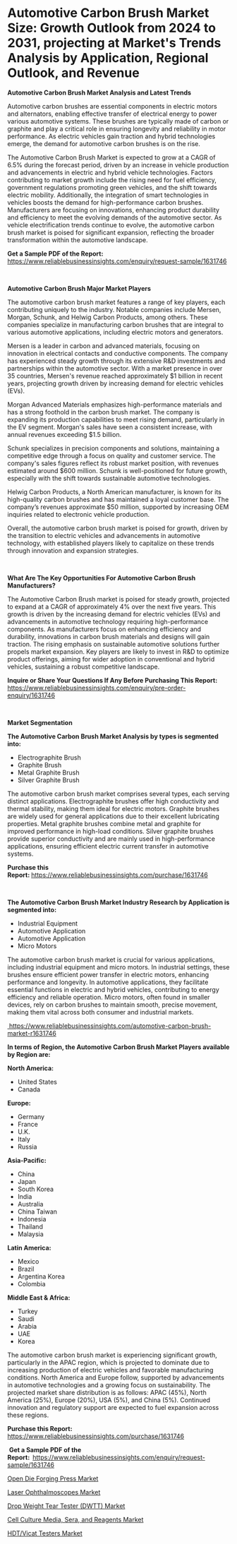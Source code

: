 <p><h1>Automotive Carbon Brush Market Size: Growth Outlook from 2024 to 2031, projecting at Market's Trends Analysis by Application, Regional Outlook, and Revenue</h1></p><p><strong>Automotive Carbon Brush Market Analysis and Latest Trends</strong></p>
<p><p>Automotive carbon brushes are essential components in electric motors and alternators, enabling effective transfer of electrical energy to power various automotive systems. These brushes are typically made of carbon or graphite and play a critical role in ensuring longevity and reliability in motor performance. As electric vehicles gain traction and hybrid technologies emerge, the demand for automotive carbon brushes is on the rise.</p><p>The Automotive Carbon Brush Market is expected to grow at a CAGR of 6.5% during the forecast period, driven by an increase in vehicle production and advancements in electric and hybrid vehicle technologies. Factors contributing to market growth include the rising need for fuel efficiency, government regulations promoting green vehicles, and the shift towards electric mobility. Additionally, the integration of smart technologies in vehicles boosts the demand for high-performance carbon brushes. Manufacturers are focusing on innovations, enhancing product durability and efficiency to meet the evolving demands of the automotive sector. As vehicle electrification trends continue to evolve, the automotive carbon brush market is poised for significant expansion, reflecting the broader transformation within the automotive landscape.</p></p>
<p><strong>Get a Sample PDF of the Report:&nbsp;</strong> <a href="https://www.reliablebusinessinsights.com/enquiry/request-sample/1631746?utm_campaign=75&utm_medium=2&utm_source=Github&utm_content=ia&utm_term=27102024&utm_id=automotive-carbon-brush">https://www.reliablebusinessinsights.com/enquiry/request-sample/1631746</a></p>
<p>&nbsp;</p>
<p><strong>Automotive Carbon Brush Major Market Players</strong></p>
<p><p>The automotive carbon brush market features a range of key players, each contributing uniquely to the industry. Notable companies include Mersen, Morgan, Schunk, and Helwig Carbon Products, among others. These companies specialize in manufacturing carbon brushes that are integral to various automotive applications, including electric motors and generators.</p><p>Mersen is a leader in carbon and advanced materials, focusing on innovation in electrical contacts and conductive components. The company has experienced steady growth through its extensive R&D investments and partnerships within the automotive sector. With a market presence in over 35 countries, Mersen's revenue reached approximately $1 billion in recent years, projecting growth driven by increasing demand for electric vehicles (EVs).</p><p>Morgan Advanced Materials emphasizes high-performance materials and has a strong foothold in the carbon brush market. The company is expanding its production capabilities to meet rising demand, particularly in the EV segment. Morgan's sales have seen a consistent increase, with annual revenues exceeding $1.5 billion.</p><p>Schunk specializes in precision components and solutions, maintaining a competitive edge through a focus on quality and customer service. The company's sales figures reflect its robust market position, with revenues estimated around $600 million. Schunk is well-positioned for future growth, especially with the shift towards sustainable automotive technologies.</p><p>Helwig Carbon Products, a North American manufacturer, is known for its high-quality carbon brushes and has maintained a loyal customer base. The company’s revenues approximate $50 million, supported by increasing OEM inquiries related to electronic vehicle production.</p><p>Overall, the automotive carbon brush market is poised for growth, driven by the transition to electric vehicles and advancements in automotive technology, with established players likely to capitalize on these trends through innovation and expansion strategies.</p></p>
<p>&nbsp;</p>
<p><strong>What Are The Key Opportunities For Automotive Carbon Brush Manufacturers?</strong></p>
<p><p>The Automotive Carbon Brush market is poised for steady growth, projected to expand at a CAGR of approximately 4% over the next five years. This growth is driven by the increasing demand for electric vehicles (EVs) and advancements in automotive technology requiring high-performance components. As manufacturers focus on enhancing efficiency and durability, innovations in carbon brush materials and designs will gain traction. The rising emphasis on sustainable automotive solutions further propels market expansion. Key players are likely to invest in R&D to optimize product offerings, aiming for wider adoption in conventional and hybrid vehicles, sustaining a robust competitive landscape.</p></p>
<p><strong>Inquire or Share Your Questions If Any Before Purchasing This Report:</strong> <a href="https://www.reliablebusinessinsights.com/enquiry/pre-order-enquiry/1631746?utm_campaign=75&utm_medium=2&utm_source=Github&utm_content=ia&utm_term=27102024&utm_id=automotive-carbon-brush">https://www.reliablebusinessinsights.com/enquiry/pre-order-enquiry/1631746</a></p>
<p>&nbsp;</p>
<p><strong>Market Segmentation</strong></p>
<p><strong>The Automotive Carbon Brush Market Analysis by types is segmented into:</strong></p>
<p><ul><li>Electrographite Brush</li><li>Graphite Brush</li><li>Metal Graphite Brush</li><li>Silver Graphite Brush</li></ul></p>
<p><p>The automotive carbon brush market comprises several types, each serving distinct applications. Electrographite brushes offer high conductivity and thermal stability, making them ideal for electric motors. Graphite brushes are widely used for general applications due to their excellent lubricating properties. Metal graphite brushes combine metal and graphite for improved performance in high-load conditions. Silver graphite brushes provide superior conductivity and are mainly used in high-performance applications, ensuring efficient electric current transfer in automotive systems.</p></p>
<p><strong>Purchase this Report:&nbsp;</strong><a href="https://www.reliablebusinessinsights.com/purchase/1631746?utm_campaign=75&utm_medium=2&utm_source=Github&utm_content=ia&utm_term=27102024&utm_id=automotive-carbon-brush">https://www.reliablebusinessinsights.com/purchase/1631746</a></p>
<p>&nbsp;</p>
<p><strong>The Automotive Carbon Brush Market Industry Research by Application is segmented into:</strong></p>
<p><ul><li>Industrial Equipment</li><li>Automotive Application</li><li>Automotive Application</li><li>Micro Motors</li></ul></p>
<p><p>The automotive carbon brush market is crucial for various applications, including industrial equipment and micro motors. In industrial settings, these brushes ensure efficient power transfer in electric motors, enhancing performance and longevity. In automotive applications, they facilitate essential functions in electric and hybrid vehicles, contributing to energy efficiency and reliable operation. Micro motors, often found in smaller devices, rely on carbon brushes to maintain smooth, precise movement, making them vital across both consumer and industrial markets.</p></p>
<p><a href="https://www.reliablebusinessinsights.com/automotive-carbon-brush-market-r1631746?utm_campaign=75&utm_medium=2&utm_source=Github&utm_content=ia&utm_term=27102024&utm_id=automotive-carbon-brush">&nbsp;https://www.reliablebusinessinsights.com/automotive-carbon-brush-market-r1631746</a></p>
<p><strong>In terms of Region, the Automotive Carbon Brush Market Players available by Region are:</strong></p>
<p>
    <p> <strong> North America: </strong>
        <ul>
            <li>United States</li>
            <li>Canada</li>
        </ul>
        </p> 
    <p> <strong> Europe: </strong>
        <ul>
            <li>Germany</li>
            <li>France</li>
            <li>U.K.</li>
            <li>Italy</li>
            <li>Russia</li>
        </ul>
        </p> 
    <p> <strong> Asia-Pacific: </strong>
        <ul>
            <li>China</li>
            <li>Japan</li>
            <li>South Korea</li>
            <li>India</li>
            <li>Australia</li>
            <li>China Taiwan</li>
            <li>Indonesia</li>
            <li>Thailand</li>
            <li>Malaysia</li>
        </ul>
        </p> 
    <p> <strong> Latin America: </strong>
        <ul>
            <li>Mexico</li>
            <li>Brazil</li>
            <li>Argentina Korea</li>
            <li>Colombia</li>
        </ul>
        </p> 
    <p> <strong> Middle East & Africa: </strong>
        <ul>
            <li>Turkey</li>
            <li>Saudi</li>
            <li>Arabia</li>
            <li>UAE</li>
            <li>Korea</li>
        </ul>
    </p>
    </p>
<p><p>The automotive carbon brush market is experiencing significant growth, particularly in the APAC region, which is projected to dominate due to increasing production of electric vehicles and favorable manufacturing conditions. North America and Europe follow, supported by advancements in automotive technologies and a growing focus on sustainability. The projected market share distribution is as follows: APAC (45%), North America (25%), Europe (20%), USA (5%), and China (5%). Continued innovation and regulatory support are expected to fuel expansion across these regions.</p></p>
<p><strong>Purchase this Report: </strong><a href="https://www.reliablebusinessinsights.com/purchase/1631746?utm_campaign=75&utm_medium=2&utm_source=Github&utm_content=ia&utm_term=27102024&utm_id=automotive-carbon-brush">https://www.reliablebusinessinsights.com/purchase/1631746</a></p>
<p>&nbsp;<strong>Get a Sample PDF of the Report:&nbsp;&nbsp;</strong><a href="https://www.reliablebusinessinsights.com/enquiry/request-sample/1631746?utm_campaign=75&utm_medium=2&utm_source=Github&utm_content=ia&utm_term=27102024&utm_id=automotive-carbon-brush">https://www.reliablebusinessinsights.com/enquiry/request-sample/1631746</a></p>
<p><strong></strong></p>
<p><p><a href="https://www.linkedin.com/pulse/decoding-open-die-forging-press-industry-dynamics-strategic-imperatives-nxcrc?utm_campaign=75&utm_medium=2&utm_source=Github&utm_content=ia&utm_term=27102024&utm_id=automotive-carbon-brush">Open Die Forging Press Market</a></p><p><a href="https://github.com/shivermasallash/Market-Research-Report-List-1/blob/main/laser-ophthalmoscopes-market.md?utm_campaign=75&utm_medium=2&utm_source=Github&utm_content=ia&utm_term=27102024&utm_id=automotive-carbon-brush">Laser Ophthalmoscopes Market</a></p><p><a href="https://issuu.com/reportprime-2/docs/drop-weight-tear-tester-dwtt-market_171683b63cc464?utm_campaign=75&utm_medium=2&utm_source=Github&utm_content=ia&utm_term=27102024&utm_id=automotive-carbon-brush">Drop Weight Tear Tester (DWTT) Market</a></p><p><a href="https://www.linkedin.com/pulse/future-trends-global-cell-culture-media-sera-reagents-market-insights-cuaxc?utm_campaign=75&utm_medium=2&utm_source=Github&utm_content=ia&utm_term=27102024&utm_id=automotive-carbon-brush">Cell Culture Media, Sera, and Reagents Market</a></p><p><a href="https://issuu.com/reportprime-2/docs/hdtvicat-testers-market-size-2030.p_2abb87b77f887c?utm_campaign=75&utm_medium=2&utm_source=Github&utm_content=ia&utm_term=27102024&utm_id=automotive-carbon-brush">HDT/Vicat Testers Market</a></p></p>